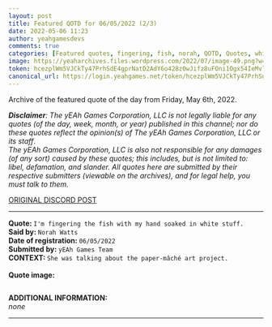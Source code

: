 ```yaml
---
layout: post
title: Featured QOTD for 06/05/2022 (2/3)
date: 2022-05-06 11:23
author: yeahgamesdevs
comments: true
categories: [Featured quotes, fingering, fish, norah, QOTD, Quotes, white-stuff]
image: https://yeaharchives.files.wordpress.com/2022/07/image-49.png?w=508
token: hcezplWm5VJCkTy47PrhSdE4gprNatD2AdY6o428z0wJifz8uFOni1Ogx54IeMvlLbZRTnql3Wm8oMJMxReiaT4j5yfh4zI7y71eZvxAD9iwOGsVPrdobxczJFIrKX09Tfa7GtSZUpWj
canonical_url: https://login.yeahgames.net/token/hcezplWm5VJCkTy47PrhSdE4gprNatD2AdY6o428z0wJifz8uFOni1Ogx54IeMvlLbZRTnql3Wm8oMJMxReiaT4j5yfh4zI7y71eZvxAD9iwOGsVPrdobxczJFIrKX09Tfa7GtSZUpWj
---
```

<!-- wp:paragraph -->
<p>Archive of the featured quote of the day from Friday, May 6th, 2022. </p>
<!-- /wp:paragraph -->

<!-- wp:paragraph -->
<p><em><strong>Disclaimer</strong>: The yEAh Games Corporation, LLC is not legally liable for any quotes (of the day, week, month, or year) published in this channel; nor do these quotes reflect the opinion(s) of The yEAh Games Corporation, LLC or its staff</em>.<br><em>The yEAh Games Corporation, LLC is also not responsible for any damages (of any sort) caused by these quotes; this includes, but is not limited to: libel, defamation, and slander. All quotes here are submitted by their respective submitters (viewable on the archives), and for legal help, you must talk to them.</em><br><a href="https://cdn.discordapp.com/attachments/958100064079839303/964566123628609628/unknown.png"></a></p>
<!-- /wp:paragraph -->

<!-- wp:buttons {"layout":{"type":"flex","justifyContent":"left"}} -->
<div class="wp-block-buttons"><!-- wp:button {"textColor":"vivid-cyan-blue","align":"center","style":{"border":{"radius":"18px"}},"className":"is-style-fill"} -->
<div class="wp-block-button aligncenter is-style-fill"><a class="wp-block-button__link has-vivid-cyan-blue-color has-text-color wp-element-button" href="https://discord.com/channels/887052880782176266/958100064079839303/972305046865842196" style="border-radius:18px;">ORIGINAL DISCORD POST</a></div>
<!-- /wp:button --></div>
<!-- /wp:buttons -->

<!-- wp:separator {"align":"center","className":"is-style-wide"} -->
<hr class="wp-block-separator aligncenter has-alpha-channel-opacity is-style-wide" />
<!-- /wp:separator -->

<!-- wp:paragraph -->
<p><strong>Quote: </strong><code>I'm fingering the fish with my hand soaked in white stuff.</code><br><strong>Said by: </strong><code>Norah Watts</code><br><strong>Date of registration: </strong><code>06/05/2022</code> <br><strong>Submitted by: </strong><code>yEAh Games Team</code><br><strong>CONTEXT: </strong><code>She was talking about the paper-mâché art project.<br></code><br><strong>Quote image:</strong></p>
<!-- /wp:paragraph -->

<!-- wp:image {"id":879,"sizeSlug":"large","linkDestination":"none"} -->
<figure class="wp-block-image size-large"><img src="https://yeaharchives.files.wordpress.com/2022/07/image-49.png?w=508" alt="" class="wp-image-879" /></figure>
<!-- /wp:image -->

<!-- wp:paragraph -->
<p><strong>ADDITIONAL INFORMATION:</strong><br><em>none</em></p>
<!-- /wp:paragraph -->

<!-- wp:separator {"className":"is-style-wide"} -->
<hr class="wp-block-separator has-alpha-channel-opacity is-style-wide" />
<!-- /wp:separator -->
